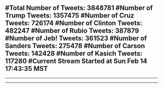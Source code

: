 #Total Number of Tweets: 3848781 
#Number of Trump Tweets: 1357475
#Number of Cruz Tweets: 726174
#Number of Clinton Tweets: 482247
#Number of Rubio Tweets: 387879
#Number of Jeb! Tweets: 361523
#Number of Sanders Tweets: 275478
#Number of Carson Tweets: 142428
#Number of Kasich Tweets: 117280
#Current Stream Started at Sun Feb 14 17:43:35 MST
---
---
---
